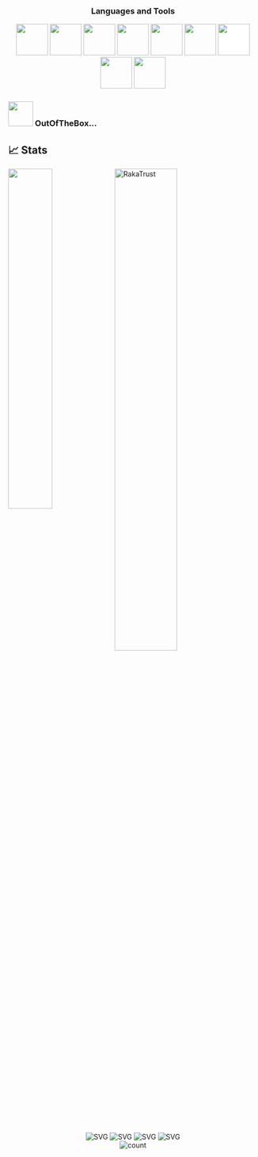 

<h3 align="Center">Languages and Tools</h3>  
<p align="center">
<img src="https://user-images.githubusercontent.com/83684256/226152582-6de1f75b-fcbd-41b8-9c04-9f474aa9d4e0.png" style="height: 4rem"/>
<img src="https://user-images.githubusercontent.com/83684256/226152634-c1eaf4bd-9ab5-4acf-b2d1-5a129572761f.png" style="height: 4rem"/>
<img src="https://cdn.jsdelivr.net/gh/devicons/devicon/icons/javascript/javascript-plain.svg" style="height: 4rem"/>
<img src="https://media.graphassets.com/91q3gAEGSh6HCrpnPgxS"  style="height: 4rem"/>
<img src="https://upload.wikimedia.org/wikipedia/commons/thumb/8/8e/Nextjs-logo.svg/800px-Nextjs-logo.svg.png" style="height: 4rem"/>
<img src="https://cdn.jsdelivr.net/gh/devicons/devicon/icons/git/git-plain.svg" style="height: 4rem"/>
<img src="https://upload.wikimedia.org/wikipedia/commons/thumb/9/9a/Laravel.svg/985px-Laravel.svg.png" style="height: 4rem; background-color:white"/>
<img src="https://upload.wikimedia.org/wikipedia/commons/thumb/9/9a/Visual_Studio_Code_1.35_icon.svg/2048px-Visual_Studio_Code_1.35_icon.svg.png" style="height: 4rem" />
   <img src="https://user-images.githubusercontent.com/83684256/226152519-d9d532b9-1e4d-447a-8527-61522e53bd8f.png" style="height: 4rem" />
</p>

### <img src="https://media.giphy.com/media/VgCDAzcKvsR6OM0uWg/giphy.gif" width="50"> OutOfTheBox...

## 📈 Stats
<img align="left" width="42%" src="https://github-readme-stats.vercel.app/api/top-langs/?username=rakarmp&layout=compact&theme=material-palenight&hide_border=true" />
<img width="50%" src="https://streak-stats.demolab.com?user=rakarmp&theme=neon-palenight&hide_border=true" alt="RakaTrust" />
<br/>

<div align="center">
    <img src="https://forthebadge.com/images/badges/powered-by-coffee.svg" alt="SVG" />
    <img src="https://forthebadge.com/images/badges/built-with-swag.svg" alt="SVG" />
    <img src="https://forthebadge.com/images/badges/uses-brains.svg" alt="SVG" />
   <img src="https://forthebadge.com/images/badges/for-you.svg" alt="SVG" />
</div>
    <div align="center">
        <img src="https://komarev.com/ghpvc/?username=rakarmp&label=Visitors+Count&color=brightgreen" alt="count"/>
    </div>
